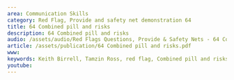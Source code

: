 ```yaml
---
area: Communication Skills
category: Red Flag, Provide and safety net demonstration 64
title: 64 Combined pill and risks
description: 64 Combined pill and risks
audio: /assets/audio/Red Flags Questions, Provide & Safety Nets - 64 Combined pill - MQ.mp3
article: /assets/publication/64 Combined pill and risks.pdf
www: 
keywords: Keith Birrell, Tamzin Ross, red flag, Combined pill and risks
youtube: 
--- 
```

